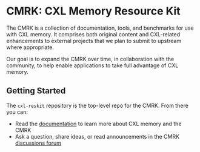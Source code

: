 # CMRK: CXL Memory Resource Kit

The CMRK is a collection of documentation, tools, and benchmarks for use with CXL memory.
It comprises both original content and CXL-related enhancements to external projects
that we plan to submit to upstream where appropriate.

Our goal is to expand the CMRK over time, in collaboration with the community, to help enable
applications to take full advantage of CXL memory.

## Getting Started

The `cxl-reskit` repository is the top-level repo for the CMRK.  From there you can:

* Read the [documentation](https://github.com/cxl-reskit/cxl-reskit) to learn more about
CXL memory and the CMRK
* Ask a question, share ideas, or read announcements in the CMRK [discussions forum](https://github.com/cxl-reskit/cxl-reskit/discussions)
